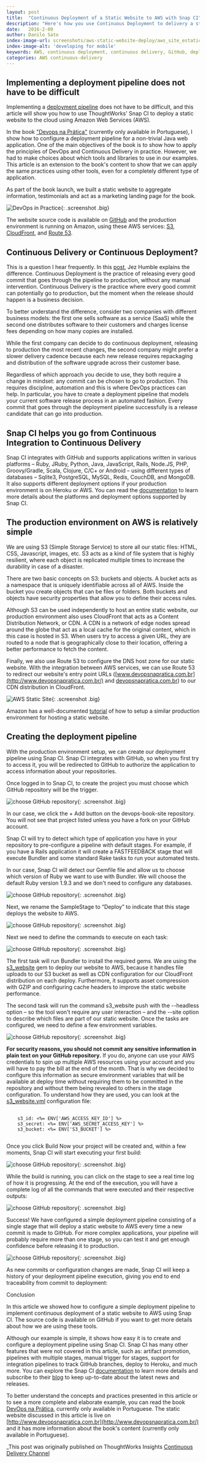 ```yaml
---
layout: post
title:  "Continuous Deployment of a Static Website to AWS with Snap CI"
description: "Here's how you use Continuous Deployment to delivery a static website using AWS and Snap CI"
date:   2016-2-09
author: Danilo Sato
index-image-url: screenshots/aws-static-website-deploy/aws_site_estatico.png
index-image-alt: 'developing for mobile'
keywords: AWS, continuous deployment, continuous delivery, GitHub, deploy website
categories: AWS continuous-delivery
---
```



## Implementing a deployment pipeline does not have to be difficult

Implementing a [deployment pipeline](http://martinfowler.com/bliki/DeploymentPipeline.html) does not have to be difficult, and this article will show you how to use ThoughtWorks' Snap CI to deploy a static website to the cloud using Amazon Web Services (AWS).

In the book ["Devops na Prática"](https://casadocodigo.refersion.com/l/b84.1397) (currently only available in Portuguese), I show how to configure a deployment pipeline for a non-trivial Java web application. One of the main objectives of the book is to show how to apply the principles of DevOps and Continuous Delivery in practice. However, we had to make choices about which tools and libraries to use in our examples. This article is an extension to the book's content to show that we can apply the same practices using other tools, even for a completely different type of application.

As part of the book launch, we built a static website to aggregate information, testimonials and act as a marketing landing page for the book.

![DevOps in Practice](/assets/images/screenshots/aws-static-website-deploy/devops-in-practice.png){: .screenshot .big}

The website source code is available on [GitHub](https://github.com/dtsato/devops-book-site) and the production environment is running on Amazon, using these AWS services: [S3](https://aws.amazon.com/s3), [CloudFront](https://aws.amazon.com/cloudfront), and [Route 53](https://aws.amazon.com/route53).

## Continuous Delivery or Continuous Deployment?

This is a question I hear frequently. In this [post](http://continuousdelivery.com/2010/08/continuous-delivery-vs-continuous-deployment/), Jez Humble explains the difference. Continuous Deployment is the practice of releasing every good commit that goes through the pipeline to production, without any manual intervention. Continuous Delivery is the practice where every good commit can potentially go to production, but the moment when the release should happen is a business decision.

To better understand the difference, consider two companies with different business models: the first one sells software as a service (SaaS) while the second one distributes software to their customers and charges license fees depending on how many copies are installed.

While the first company can decide to do continuous deployment, releasing to production the most recent changes, the second company might prefer a slower delivery cadence because each new release requires repackaging and distribution of the software upgrade across their customer base.

Regardless of which approach you decide to use, they both require a change in mindset: any commit can be chosen to go to production. This requires discipline, automation and this is where DevOps practices can help. In particular, you have to create a deployment pipeline that models your current software release process in an automated fashion. Every commit that goes through the deployment pipeline successfully is a release candidate that can go into production.

## Snap CI helps you go from Continuous Integration to Continuous Delivery

Snap CI integrates with GitHub and supports applications written in various platforms – Ruby, JRuby, Python,  Java, JavaScript, Rails, Node.JS, PHP, Groovy/Gradle, Scala, Clojure, C/C+ or Android – using different types of databases – Sqlite3, PostgreSQL, MySQL, Redis, CouchDB, and MongoDB. It also supports different deployment options if your production environment is on Heroku or AWS. You can read the [documentation](https://docs.snap-ci.com/) to learn more details about the platforms and deployment options supported by Snap CI.

## The production environment on AWS is relatively simple

We are using S3 (Simple Storage Service) to store all our static files: HTML, CSS, Javascript, images, etc. S3 acts as a kind of file system that is highly resilient, where each object is replicated multiple times to increase the durability in case of a disaster.

There are two basic concepts on S3: buckets and objects. A bucket acts as a namespace that is uniquely identifiable across all of AWS. Inside the bucket you create objects that can be files or folders. Both buckets and objects have security properties that allow you to define their access rules.

Although S3 can be used independently to host an entire static website, our production environment also uses CloudFront that acts as a Content Distribution Network, or CDN. A CDN is a network of edge nodes spread around the globe that act as a local cache for the original content, which in this case is hosted in S3. When users try to access a given URL, they are routed to a node that is geographically close to their location, offering a better performance to fetch the content.

Finally, we also use Route 53 to configure the DNS host zone for our static website. With the integration between AWS services, we can use Route 53 to redirect our website's entry point URLs ([www.devopsnapratica.com.br](http://www.devopsnapratica.com.br/) and [devopsnapratica.com.br](http://devopsnapratica.com.br/)) to our CDN distribution in CloudFront.

![AWS Static Site](/assets/images/screenshots/aws-static-website-deploy/aws_site_estatico.png){: .screenshot .big}

Amazon has a well-documented [tutorial](https://docs.aws.amazon.com/gettingstarted/latest/swh/website-hosting-intro.html) of how to setup a similar production environment for hosting a static website.

## Creating the deployment pipeline

With the production environment setup, we can create our deployment pipeline using Snap CI. Snap CI integrates with GitHub, so when you first try to access it, you will be redirected to GitHub to authorize the application to access information about your repositories.

Once logged in to Snap CI, to create the project you must choose which GitHub repository will be the trigger.

![choose GitHub repository](/assets/images/screenshots/aws-static-website-deploy/choose-github-repository.png){: .screenshot .big}

In our case, we click the + Add button on the devops-book-site repository. You will not see that project listed unless you have a fork on your GitHub account.

Snap CI will try to detect which type of application you have in your repository to pre-configure a pipeline with default stages. For example, if you have a Rails application it will create a FASTFEEDBACK stage that will execute Bundler and some standard Rake tasks to run your automated tests.

In our case, Snap CI will detect our Gemfile file and allow us to choose which version of Ruby we want to use with Bundler. We will choose the default Ruby version 1.9.3 and we don't need to configure any databases.

![choose GitHub repository](/assets/images/screenshots/aws-static-website-deploy/samplestage.png){: .screenshot .big}

Next, we rename the SampleStage to “Deploy” to indicate that this stage deploys the website to AWS.

![choose GitHub repository](/assets/images/screenshots/aws-static-website-deploy/rename-stage-deploy.png){: .screenshot .big}

Next we need to define the commands to execute on each task:

![choose GitHub repository](/assets/images/screenshots/aws-static-website-deploy/commands-execute.png){: .screenshot .big}

The first task will run Bundler to install the required gems. We are using the [s3_website](https://github.com/laurilehmijoki/s3_website) gem to deploy our website to AWS, because it handles file uploads to our S3 bucket as well as CDN configuration for our CloudFront distribution on each deploy. Furthermore, it supports asset compression with GZIP and configuring cache headers to improve the static website performance.

The second task will run the command s3_website push with the --headless option – so the tool won't require any user interaction – and the --site option to describe which files are part of our static website. Once the tasks are configured, we need to define a few environment variables.

![choose GitHub repository](/assets/images/screenshots/aws-static-website-deploy/environment-variables.png){: .screenshot .big}

**For security reasons, you should not commit any sensitive information in plain text on your GitHub repository.** If you do, anyone can use your AWS credentials to spin up multiple AWS resources using your account and you will have to pay the bill at the end of the month. That is why we decided to configure this information as secure environment variables that will be available at deploy time without requiring them to be committed in the repository and without them being revealed to others in the stage configuration. To understand how they are used, you can look at the [s3_website.yml](https://github.com/dtsato/devops-book-site/blob/master/s3_website.yml) configuration file:

<pre>
  <code>
    s3_id: <%= ENV['AWS_ACCESS_KEY_ID'] %>
    s3_secret: <%= ENV['AWS_SECRET_ACCESS_KEY'] %>
    s3_bucket: <%= ENV['S3_BUCKET'] %>
  </code>
</pre>

Once you click Build Now your project will be created and, within a few moments, Snap CI will start executing your first build:

![choose GitHub repository](/assets/images/screenshots/aws-static-website-deploy/snap-ci-execute-build.png){: .screenshot .big}

While the build is running, you can click on the stage to see a real time log of how it is progressing. At the end of the execution, you will have a complete log of all the commands that were executed and their respective outputs:

![choose GitHub repository](/assets/images/screenshots/aws-static-website-deploy/logs-build.png){: .screenshot .big}

Success! We have configured a simple deployment pipeline consisting of a single stage that will deploy a static website to AWS every time a new commit is made to GitHub. For more complex applications, your pipeline will probably require more than one stage, so you can test it and get enough confidence before releasing it to production.

![choose GitHub repository](/assets/images/screenshots/aws-static-website-deploy/snap-ci-multiple-pipelines.png){: .screenshot .big}

As new commits or configuration changes are made, Snap CI will keep a history of your deployment pipeline execution, giving you end to end traceability from commit to deployment:

Conclusion

In this article we showed how to configure a simple deployment pipeline to implement continuous deployment of a static website to AWS using Snap CI. The source code is available on GitHub if you want to get more details about how we are using these tools.

Although our example is simple, it shows how easy it is to create and configure a deployment pipeline using Snap CI. Snap CI has many other features that were not covered in this article, such as: artifact promotion, pipelines with multiple stages, manual trigger for stages, support for integration pipelines to track GitHub branches, deploy to Heroku, and much more. You can explore the Snap CI [documentation](https://docs.snap-ci.com/) to learn more details and subscribe to their [blog](http://blog.snap-ci.com/) to keep up-to-date about the latest news and releases.

To better understand the concepts and practices presented in this article or to see a more complete and elaborate example, you can read the book [DevOps na Prática](https://casadocodigo.refersion.com/l/b84.1397), currently only available in Portuguese. The static website discussed in this article is live on [http://www.devopsnapratica.com.br](http://www.devopsnapratica.com.br/) and it has more information about the book's content (currently only available in Portuguese).

_This post was originally published on ThoughtWorks Insights [Continuous Delivery Channel](https://www.thoughtworks.com/insights/blog/continuous-deployment-static-website-aws-snapci)
